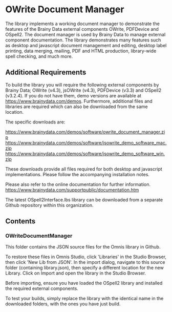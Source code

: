 # OWrite Document Manager

The library implements a working document manager to demonstrate the features of the Brainy Data external components OWrite, PDFDevice and OSpell2. The document manager is used by Brainy Data to manage external component documentation. The library demonstrates many features such as desktop and javascript document management and editing, desktop label printing, data merging, mailing, PDF and HTML production, library-wide spell checking, and much more.

## Additional Requirements

To build the library you will require the following external components by Brainy Data; OWrite (v4.3), jsOWrite (v4.3), PDFDevice (v3.3) and OSpell2 (v3.2.4). If you do not have them, demo versions are available at https://www.brainydata.com/demos. Furthermore, additional files and libraries are required which can also be downloaded from the same location.

The specific downloads are:

https://www.brainydata.com/demos/software/owrite_document_manager.zip
https://www.brainydata.com/demos/software/jsowrite_demo_software_mac.zip
https://www.brainydata.com/demos/software/jsowrite_demo_software_win.zip

These downloads provide all files required for both desktop and javascript implementations. Please follow the accompanying installation notes.

Please also refer to the online documentation for further information.
https://www.brainydata.com/supportpublic/documentation.htm

The latest OSpell2Interface.lbs library can be downloaded from a separate Github repository within this organization.

## Contents

### OWriteDocumentManager

This folder contains the JSON source files for the Omnis library in Github.

To restore these files in Omnis Studio, click 'Libraries' in the Studio Browser, then click 'New Lib from JSON'. In the import dialog, navigate to this source folder (containing library.json), then specify a different location for the new Library. Click on Import and open the library in the Studio Browser.

Before importing, ensure you have loaded the OSpell2 library and installed the required external components.

To test your builds, simply replace the library with the identical name in the downloaded folders, with the ones you have just build.
